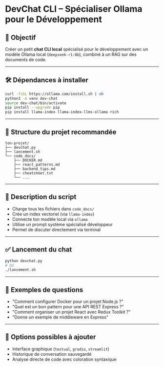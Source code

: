 
# DevChat CLI – Spécialiser Ollama pour le Développement

## 🎯 Objectif

Créer un petit **chat CLI local** spécialisé pour le développement avec un modèle Ollama local (`deepseek-r1:8b`), combiné à un RAG sur des documents de code.

---

## 🛠️ Dépendances à installer

```bash
curl -fsSL https://ollama.com/install.sh | sh
python3 -m venv dev-chat
source dev-chat/bin/activate
pip install --upgrade pip
pip install llama-index llama-index-llms-ollama rich
```

---

## 📁 Structure du projet recommandée

```
ton-projet/
├── devchat.py
├── lancement.sh
└── code_docs/
    ├── DOCKER.md
    ├── react_patterns.md
    ├── backend_tips.md
    ├── cheatsheet.txt
    └── ...
```

---

## 🧠 Description du script

- Charge tous les fichiers dans `code_docs/`
- Crée un index vectoriel (via `llama-index`)
- Connecte ton modèle local via `ollama`
- Utilise un prompt système spécialisé développeur
- Permet de discuter directement via terminal


---

## ✅ Lancement du chat

```bash
python devchat.py
# OU
./lancement.sh
```

---

## 💬 Exemples de questions

- "Comment configurer Docker pour un projet Node.js ?"
- "Quel est un bon pattern pour une API REST Express ?"
- "Comment organiser un projet React avec Redux Toolkit ?"
- "Donne un exemple de middleware en Express"

---

## 🚀 Options possibles à ajouter

- Interface graphique (`textual`, `gradio`, `streamlit`)
- Historique de conversation sauvegardé
- Analyse directe de code avec coloration syntaxique
